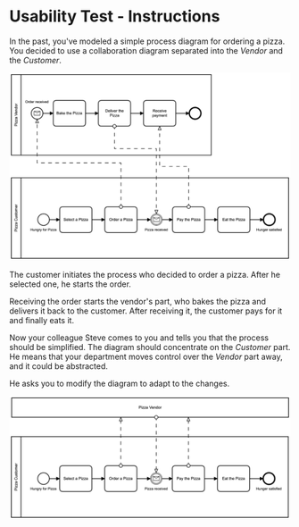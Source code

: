 # Usability Test - Instructions

In the past, you've modeled a simple process diagram for ordering a pizza. You decided to use a collaboration diagram separated into the *Vendor* and the *Customer*.

![](./diagram_1.png)

The customer initiates the process who decided to order a pizza. After he selected one, he starts the order. 

Receiving the order starts the vendor's part, who bakes the pizza and delivers it back to the customer. After receiving it, the customer pays for it and finally eats it.

Now your colleague Steve comes to you and tells you that the process should be simplified. The diagram should concentrate on the *Customer* part. He means that your department moves control over the *Vendor* part away, and it could be abstracted.

He asks you to modify the diagram to adapt to the changes.

![](./diagram_2.png)
